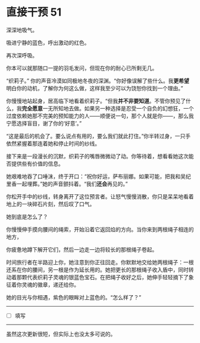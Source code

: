 # 直接干预 51

深深地吸气。

吸进宁静的蓝色，呼出激动的红色。

再次深呼吸。

你本可以就那随口一提的羽毛发问，但现在你的耐心已所剩无几。

“织莉子。” 你的声音冷漠如同极地冬夜的深渊。“你好像误解了些什么。我**更希望**明白你的动机，了解你为何这么做，这样我至少可以为饶恕你找到一个理由。”

你慢慢地站起身，居高临下地看着织莉子。“但我**并不非要知道**。不管你预见了什么，我**完全愿意**一无所知地去做。如果另一种选择是忍受一个自负的幻想狂，一个过度依赖她那不完美的预知能力的人——顺便说一句，那个人就是你——，那么我宁愿选择盲目，谢了你的‘好意’。”

“这是最后的机会了。要么说点有用的，要么我们就此打住。”你半转过身，一只手依然紧握着那连着她和停止时间的纱线。

接下来是一段漫长的沉默，织莉子的嘴唇微微动了动。你等待着，想看看她这次能否提供些有价值的信息。

她艰难地吞了口唾沫，终于开口：“祝你好运，萨布丽娜。如果可能，把我和吴纪里香一起埋葬。”她的声音颤抖着。“我们**还会**再见的。”

你松开手中的纱线，转身离开了这位预言者。让怒气慢慢消散，你只是呆呆地看着地上的一块碎石片刻，然后叹了口气。

她到底是怎么了？

你慢慢伸手摸向腰间的绳索，开始沿着它返回焰的方向。当你来到两根绳子相连的地方，

你疲惫地蹲下解开它们，然后一边走一边将较长的那根绳子卷起。

时间旅行者在半路迎上你，她注意到你正往回走。你默默地交给她两根绳子：一根还系在你的腰间，另一根是作为延长用的。她把更长的那根绳子收入盾中，同时转动着那颗代表织莉子灵魂的银蓝色宝石。在把绳子收好之后，她伸手轻轻摘下了象征着你灵魂的徽章，递还给你。

她的目光与你相遇，紫色的眼眸对上蓝色的。“怎么样了？”

---

- [ ] 填写

---

虽然这次更新很短，但实际上也没太多可说的。
